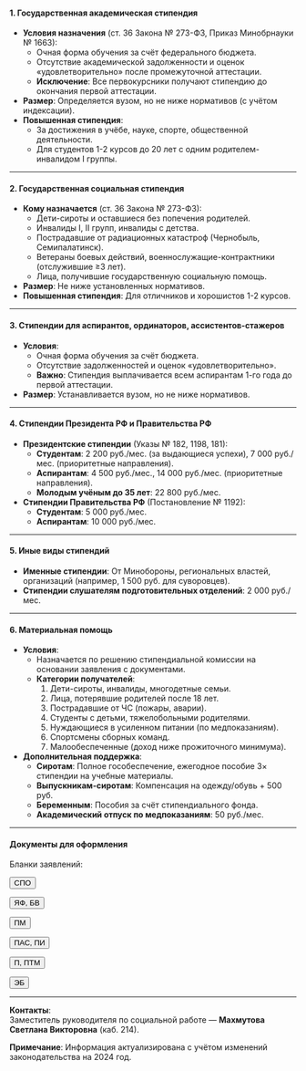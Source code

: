 #### **1. Государственная академическая стипендия**  
- **Условия назначения** (ст. 36 Закона № 273-ФЗ, Приказ Минобрнауки № 1663):  
  - Очная форма обучения за счёт федерального бюджета.  
  - Отсутствие академической задолженности и оценок «удовлетворительно» после промежуточной аттестации.  
  - **Исключение**: Все первокурсники получают стипендию до окончания первой аттестации.  
- **Размер**: Определяется вузом, но не ниже нормативов (с учётом индексации).  
- **Повышенная стипендия**:  
  - За достижения в учёбе, науке, спорте, общественной деятельности.  
  - Для студентов 1-2 курсов до 20 лет с одним родителем-инвалидом I группы.  

---

#### **2. Государственная социальная стипендия**  
- **Кому назначается** (ст. 36 Закона № 273-ФЗ):  
  - Дети-сироты и оставшиеся без попечения родителей.  
  - Инвалиды I, II групп, инвалиды с детства.  
  - Пострадавшие от радиационных катастроф (Чернобыль, Семипалатинск).  
  - Ветераны боевых действий, военнослужащие-контрактники (отслужившие ≥3 лет).  
  - Лица, получившие государственную социальную помощь.  
- **Размер**: Не ниже установленных нормативов.  
- **Повышенная стипендия**: Для отличников и хорошистов 1-2 курсов.  

---

#### **3. Стипендии для аспирантов, ординаторов, ассистентов-стажеров**  
- **Условия**:  
  - Очная форма обучения за счёт бюджета.  
  - Отсутствие задолженностей и оценок «удовлетворительно».  
  - **Важно**: Стипендия выплачивается всем аспирантам 1-го года до первой аттестации.  
- **Размер**: Устанавливается вузом, но не ниже нормативов.  

---

#### **4. Стипендии Президента РФ и Правительства РФ**  
- **Президентские стипендии** (Указы № 182, 1198, 181):  
  - **Студентам**: 2 200 руб./мес. (за выдающиеся успехи), 7 000 руб./мес. (приоритетные направления).  
  - **Аспирантам**: 4 500 руб./мес., 14 000 руб./мес. (приоритетные направления).  
  - **Молодым учёным до 35 лет**: 22 800 руб./мес.  
- **Стипендии Правительства РФ** (Постановление № 1192):  
  - **Студентам**: 5 000 руб./мес.  
  - **Аспирантам**: 10 000 руб./мес.  

---

#### **5. Иные виды стипендий**  
- **Именные стипендии**: От Минобороны, региональных властей, организаций (например, 1 500 руб. для суворовцев).  
- **Стипендии слушателям подготовительных отделений**: 2 000 руб./мес.  

---

#### **6. Материальная помощь**  
- **Условия**:  
  - Назначается по решению стипендиальной комиссии на основании заявления с документами.  
  - **Категории получателей**:  
    1. Дети-сироты, инвалиды, многодетные семьи.  
    2. Лица, потерявшие родителей после 18 лет.  
    3. Пострадавшие от ЧС (пожары, аварии).  
    4. Студенты с детьми, тяжелобольными родителями.  
    5. Нуждающиеся в усиленном питании (по медпоказаниям).  
    6. Спортсмены сборных команд.  
    7. Малообеспеченные (доход ниже прожиточного минимума).  
- **Дополнительная поддержка**:  
  - **Сиротам**: Полное гособеспечение, ежегодное пособие 3× стипендии на учебные материалы.  
  - **Выпускникам-сиротам**: Компенсация на одежду/обувь + 500 руб.  
  - **Беременным**: Пособия за счёт стипендиального фонда.  
  - **Академический отпуск по медпоказаниям**: 50 руб./мес.  

---

#### **Документы для оформления**  
Бланки заявлений:

<div class="docs-table">

<button class="md-button md-button--primary" onclick="window.open('https://www.sphti.ru/wp-content/uploads/2024/09/%D0%A1%D0%9F%D0%9E.doc')">СПО</button>

<button class="md-button md-button--primary" onclick="window.open('https://www.sphti.ru/wp-content/uploads/2024/09/%D0%AF%D0%A4_%D0%91%D0%92.doc')">ЯФ, БВ</button>

<button class="md-button md-button--primary" onclick="window.open('https://www.sphti.ru/wp-content/uploads/2024/09/%D0%9F%D0%9C.doc')">ПМ</button>

<button class="md-button md-button--primary" onclick="window.open('https://www.sphti.ru/wp-content/uploads/2024/09/%D0%9F%D0%90%D0%A1_%D0%9F%D0%98.doc')">ПАС, ПИ</button>

<button class="md-button md-button--primary" onclick="window.open('https://www.sphti.ru/wp-content/uploads/2024/09/%D0%9F_%D0%9F%D0%A2%D0%9C.doc')">П, ПТМ</button>

<button class="md-button md-button--primary" onclick="window.open('https://www.sphti.ru/wp-content/uploads/2024/09/%D0%AD%D0%91.doc')">ЭБ</button>

</div>

---

**Контакты**:  
Заместитель руководителя по социальной работе — **Махмутова Светлана Викторовна** (каб. 214).  

**Примечание**: Информация актуализирована с учётом изменений законодательства на 2024 год.